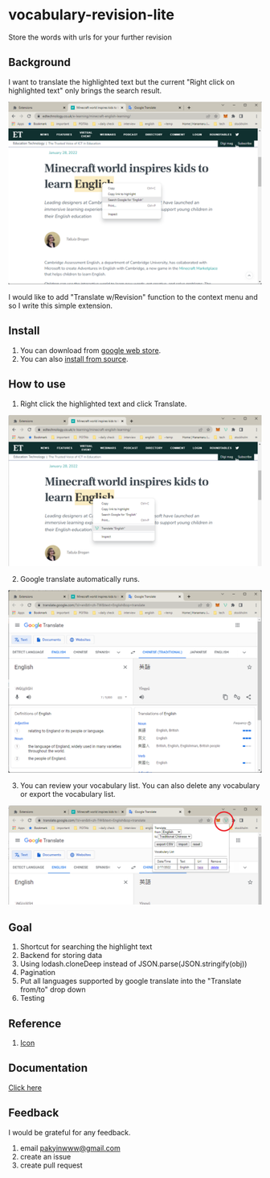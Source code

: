 # vocabulary-revision-lite
Store the words with urls for your further revision

## Background
I want to translate the highlighted text but the current "Right click on highlighted text" only brings the search result.

![Current chrome function](manual/readme/background1.png)

I would like to add "Translate w/Revision" function to the context menu and so I write this simple extension.

## Install
1. You can download from [google web store](https://chrome.google.com/webstore/category/extensions).
2. You can also [install from source](manual/installation/GUIDE.md).

## How to use
1. Right click the highlighted text and click Translate.

![Translate](manual/readme/howtouse1.png)

2. Google translate automatically runs.

![Translate](manual/readme/howtouse2.png)

3. You can review your vocabulary list. You can also delete any vocabulary or export the vocabulary list.

![Review](manual/readme/howtouse3.png)

## Goal
1. Shortcut for searching the highlight text
2. Backend for storing data
3. Using lodash.cloneDeep instead of JSON.parse(JSON.stringify(obj))
4. Pagination
5. Put all languages supported by google translate into the "Translate from/to" drop down
6. Testing

## Reference
1. [Icon](https://www.iconfinder.com/icons/5437092/media_social_v_vent_icon)

## Documentation 
[Click here](manual/documentation/DOCUMENTATION.md)

## Feedback
I would be grateful for any feedback.
1. email [pakyinwww@gmail.com](mailto:pakyinwww@gmail.com)
2. create an issue
3. create pull request
 